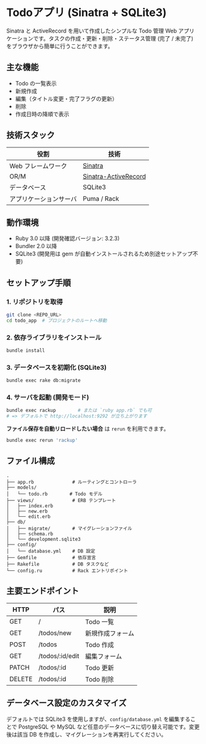 # Todoアプリ (Sinatra + SQLite3)
Sinatra と ActiveRecord を用いて作成したシンプルな Todo 管理 Web アプリケーションです。タスクの作成・更新・削除・ステータス管理 (完了 / 未完了) をブラウザから簡単に行うことができます。

## 主な機能
- Todo の一覧表示
- 新規作成
- 編集（タイトル変更・完了フラグの更新）
- 削除
- 作成日時の降順で表示

## 技術スタック
| 役割 | 技術 |
|------|------|
| Web フレームワーク | [Sinatra](https://sinatrarb.com/) |
| OR/M | [Sinatra-ActiveRecord](https://github.com/sinatra-activerecord/sinatra-activerecord) |
| データベース | SQLite3 |
| アプリケーションサーバ | Puma / Rack |

## 動作環境
- Ruby 3.0 以降 (開発確認バージョン: 3.2.3)
- Bundler 2.0 以降
- SQLite3 (開発用は gem が自動インストールされるため別途セットアップ不要)

## セットアップ手順

### 1. リポジトリを取得
```bash
git clone <REPO_URL>
cd todo_app  # プロジェクトのルートへ移動
```

### 2. 依存ライブラリをインストール
```bash
bundle install
```

### 3. データベースを初期化 (SQLite3)
```bash
bundle exec rake db:migrate
```

### 4. サーバを起動 (開発モード)
```bash
bundle exec rackup        # または `ruby app.rb` でも可
# => デフォルトで http://localhost:9292 が立ち上がります
```

**ファイル保存を自動リロードしたい場合** は `rerun` を利用できます。
```bash
bundle exec rerun 'rackup'
```

## ファイル構成

```
.
├── app.rb              # ルーティングとコントローラ
├── models/
│   └── todo.rb        # Todo モデル
├── views/              # ERB テンプレート
│   ├── index.erb
│   ├── new.erb
│   └── edit.erb
├── db/
│   ├── migrate/        # マイグレーションファイル
│   ├── schema.rb
│   └── development.sqlite3
├── config/
│   └── database.yml    # DB 設定
├── Gemfile             # 依存宣言
├── Rakefile            # DB タスクなど
└── config.ru           # Rack エントリポイント
```

## 主要エンドポイント
| HTTP | パス | 説明 |
|------|------|------|
| GET  | /           | Todo 一覧 |
| GET  | /todos/new  | 新規作成フォーム |
| POST | /todos      | Todo 作成 |
| GET  | /todos/:id/edit | 編集フォーム |
| PATCH| /todos/:id  | Todo 更新 |
| DELETE | /todos/:id | Todo 削除 |

## データベース設定のカスタマイズ
デフォルトでは SQLite3 を使用しますが、`config/database.yml` を編集することで PostgreSQL や MySQL など任意のデータベースに切り替え可能です。変更後は該当 DB を作成し、マイグレーションを再実行してください。